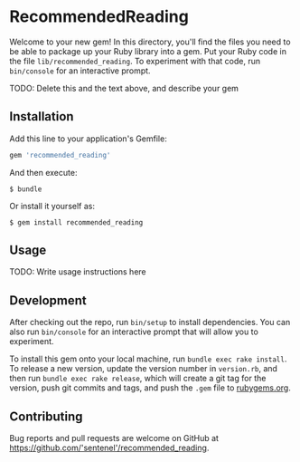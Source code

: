 # RecommendedReading

Welcome to your new gem! In this directory, you'll find the files you need to be able to package up your Ruby library into a gem. Put your Ruby code in the file `lib/recommended_reading`. To experiment with that code, run `bin/console` for an interactive prompt.

TODO: Delete this and the text above, and describe your gem

## Installation

Add this line to your application's Gemfile:

```ruby
gem 'recommended_reading'
```

And then execute:

    $ bundle

Or install it yourself as:

    $ gem install recommended_reading

## Usage

TODO: Write usage instructions here

## Development

After checking out the repo, run `bin/setup` to install dependencies. You can also run `bin/console` for an interactive prompt that will allow you to experiment.

To install this gem onto your local machine, run `bundle exec rake install`. To release a new version, update the version number in `version.rb`, and then run `bundle exec rake release`, which will create a git tag for the version, push git commits and tags, and push the `.gem` file to [rubygems.org](https://rubygems.org).

## Contributing

Bug reports and pull requests are welcome on GitHub at https://github.com/'sentenel'/recommended_reading.
